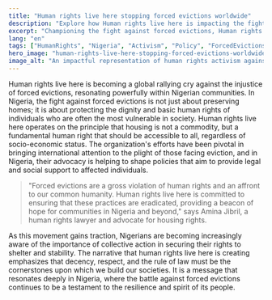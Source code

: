 ```yaml
---
title: "Human rights live here stopping forced evictions worldwide"
description: "Explore how Human rights live here is impacting the fight against forced evictions globally."
excerpt: "Championing the fight against forced evictions, Human rights live here makes a global impact."
lang: "en"
tags: ["HumanRights", "Nigeria", "Activism", "Policy", "ForcedEvictions"]
hero_image: "human-rights-live-here-stopping-forced-evictions-worldwide.png"
image_alt: "An impactful representation of human rights activism against forced evictions"
---
```


Human rights live here is becoming a global rallying cry against the injustice of forced evictions, resonating powerfully within Nigerian communities. In Nigeria, the fight against forced evictions is not just about preserving homes; it is about protecting the dignity and basic human rights of individuals who are often the most vulnerable in society. Human rights live here operates on the principle that housing is not a commodity, but a fundamental human right that should be accessible to all, regardless of socio-economic status. The organization's efforts have been pivotal in bringing international attention to the plight of those facing eviction, and in Nigeria, their advocacy is helping to shape policies that aim to provide legal and social support to affected individuals.

> "Forced evictions are a gross violation of human rights and an affront to our common humanity. Human rights live here is committed to ensuring that these practices are eradicated, providing a beacon of hope for communities in Nigeria and beyond," says Amina Jibril, a human rights lawyer and advocate for housing rights.

As this movement gains traction, Nigerians are becoming increasingly aware of the importance of collective action in securing their rights to shelter and stability. The narrative that human rights live here is creating emphasizes that decency, respect, and the rule of law must be the cornerstones upon which we build our societies. It is a message that resonates deeply in Nigeria, where the battle against forced evictions continues to be a testament to the resilience and spirit of its people.